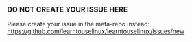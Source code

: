 ### DO NOT CREATE YOUR ISSUE HERE

Please create your issue in the meta-repo instead: https://github.com/learntouselinux/learntouselinux/issues/new
